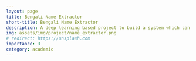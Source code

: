 ```yaml
---
layout: page
title: Bengali Name Extractor
short-title: Bengali Name Extractor
description: A deep learning based project to build a system which can extract person name from given text. The project was focused to build a robust model which can extract any person name which can be used in any call center and online voice based transaction systems.
img: assets/img/project/name_extractor.png
# redirect: https://unsplash.com
importance: 3
category: academic
---
```

